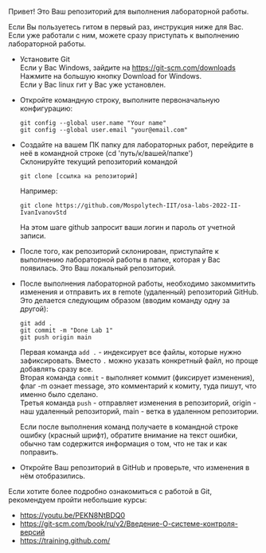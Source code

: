 Привет!
Это Ваш репозиторий для выполнения лабораторной работы.

Если Вы пользуетесь гитом в первый раз, инструкция ниже для Вас.  
Если уже работали с ним, можете сразу приступать к выполнению лабораторной работы.

- Установите Git  
Если у Вас Windows, зайдите на https://git-scm.com/downloads  
Нажмите на большую кнопку Download for Windows.  
Если у Вас linux гит у Вас уже установлен.  

- Откройте командную строку, выполните первоначальную конфигурацию:
    ```
    git config --global user.name "Your name"  
    git config --global user.email "your@email.com"
    ```
- Создайте на вашем ПК папку для лабораторных работ, перейдите в неё в командной строке (cd 'путь/к/вашей/папке')  
Склонируйте текущий репозиторий командой
    ```
    git clone [ссылка на репозиторий]  
    ```
    Например:
    ```
    git clone https://github.com/Mospolytech-IIT/osa-labs-2022-II-IvanIvanovStd
    ```
    На этом шаге github запросит ваши логин и пароль от учетной записи.

- После того, как репозиторий склонирован, приступайте к выполнению лабораторной работы в папке, которая у Вас появилась. Это Ваш локальный репозиторий.

- После выполнения лабораторной работы, необходимо закоммитить изменения и отправить их в remote (удаленный) репозиторий GitHub.  
Это делается следующим образом (вводим команду одну за другой):
    ```
    git add .
    git commit -m "Done Lab 1"
    git push origin main
    ```
    Первая команда ```add .``` - индексирует все файлы, которые нужно зафиксировать. Вместо ```.``` можно указать конкретный файл, но проще добавлять сразу все.  
    Вторая команда ```commit``` - выполняет коммит (фиксирует изменения), флаг -m ознает message, это комментарий к комиту, туда пишут, что именно было сделано.  
    Третья команда ```push``` - отправляет изменения в репозиторий, origin - наш удаленный репозиторий, main - ветка в удаленном репозитории.

    Если после выполнения команд получаете в командной строке ошибку (красный шрифт), обратите внимание на текст ошибки, обычно там содержится информация о том, что не так и как поправить.

- Откройте Ваш репозиторий в GitHub и проверьте, что изменения в нём отобразились.

Если хотите более подробно ознакомиться с работой в Git, рекомендуем пройти небольшие курсы:
- https://youtu.be/PEKN8NtBDQ0  
- https://git-scm.com/book/ru/v2/Введение-О-системе-контроля-версий 
- https://training.github.com/ 
